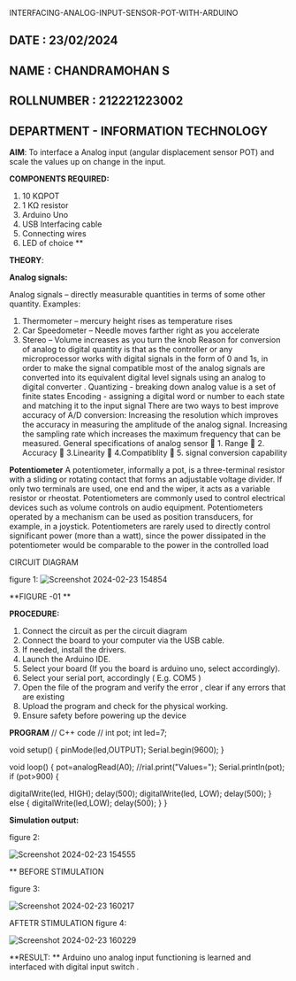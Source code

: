  INTERFACING-ANALOG-INPUT-SENSOR-POT-WITH-ARDUINO
 ## DATE : 23/02/2024
## NAME :	CHANDRAMOHAN S																		             
## ROLLNUMBER : 212221223002
## DEPARTMENT - INFORMATION TECHNOLOGY




**AIM**:  To interface a Analog  input (angular displacement sensor POT) and scale the values up on change in the input.


**COMPONENTS REQUIRED:**
1.	10 KΩPOT
2.	1 KΩ resistor 
3.	Arduino Uno 
4.	USB Interfacing cable 
5.	Connecting wires 
6.	LED of choice 
**


**THEORY**: 

**Analog signals:**

Analog signals – directly measurable quantities in terms of some other quantity.
Examples:
1. Thermometer – mercury height rises as temperature rises
2. Car Speedometer – Needle moves farther right as you accelerate
3. Stereo – Volume increases as you turn the knob
Reason for conversion of analog to digital quantity is that as the controller or any microprocessor works with digital signals in the form of 0 and 1s, in order to make the signal compatible  most of the analog signals are converted into its equivalent digital level signals using an analog to digital converter .
Quantizing - breaking down analog value is a set of finite states
Encoding - assigning a digital word or number to each state and matching it to the input signal
 There are two ways to best improve accuracy of A/D conversion:
Increasing the resolution which improves the accuracy in measuring the amplitude of the analog signal.
Increasing the sampling rate which increases the maximum frequency that can be measured.
General specifications of analog sensor
	1. Range
	2. Accuracy
	3.Linearity
	4.Compatiblity
	5. signal conversion capability

**Potentiometer**
A potentiometer, informally a pot, is a three-terminal resistor with a sliding or rotating contact that forms an adjustable voltage divider. If only two terminals are used, one end and the wiper, it acts as a variable resistor or rheostat.
Potentiometers are commonly used to control electrical devices such as volume controls on audio equipment. Potentiometers operated by a mechanism can be used as position transducers, for example, in a joystick. Potentiometers are rarely used to directly control significant power (more than a watt), since the power dissipated in the potentiometer would be comparable to the power in the controlled load

CIRCUIT DIAGRAM

figure 1:
![Screenshot 2024-02-23 154854](https://github.com/vasanthkumarch/EXPERIMENT-NO--02-INTERFACING-ANALOG-INPUT-SENSOR-POT-WITH-ARDUINO-/assets/118120621/ceaa1726-6623-4a0e-9a31-6d6e568ccea8)





**FIGURE -01
**

**PROCEDURE:**

1.	Connect the circuit as per the circuit diagram 
2.	Connect the board to your computer via the USB cable.
3.	If needed, install the drivers.
4.	Launch the Arduino IDE.
5.	Select your board (If you the board is arduino uno, select accordingly).
6.	Select your serial port, accordingly ( E.g. COM5 )
7.	Open the file of the program  and verify the error , clear if any errors that are existing 
8.	Upload the program and check for the physical working. 
9.	Ensure safety before powering up the device 



**PROGRAM** 
// C++ code
//
int pot;
int led=7;

void setup()
{
  pinMode(led,OUTPUT);
  Serial.begin(9600);
}

void loop()
{
  pot=analogRead(A0);
  //rial.print("Values=");
  Serial.println(pot);
  if (pot>900)
  {  
 
  digitalWrite(led, HIGH);
  delay(500);
  digitalWrite(led, LOW);
  delay(500); 
  }
  else
  {
    digitalWrite(led,LOW);
    delay(500);
  }
}
 

**Simulation output:** 

figure 2:

![Screenshot 2024-02-23 154555](https://github.com/vasanthkumarch/EXPERIMENT-NO--02-INTERFACING-ANALOG-INPUT-SENSOR-POT-WITH-ARDUINO-/assets/118120621/d8317cec-ee24-4b37-9bfd-ab70cdbac448)


**
BEFORE STIMULATION

figure 3:

![Screenshot 2024-02-23 160217](https://github.com/vasanthkumarch/EXPERIMENT-NO--02-INTERFACING-ANALOG-INPUT-SENSOR-POT-WITH-ARDUINO-/assets/118120621/8ef51a2f-ef7a-4508-a41f-12a8e650e194)


AFTETR STIMULATION
figure 4:

![Screenshot 2024-02-23 160229](https://github.com/vasanthkumarch/EXPERIMENT-NO--02-INTERFACING-ANALOG-INPUT-SENSOR-POT-WITH-ARDUINO-/assets/118120621/133a43e3-4fa6-4af5-b881-a4b5e0328ed1)





**RESULT: ** Arduino uno analog input functioning is learned and interfaced with digital input switch .
